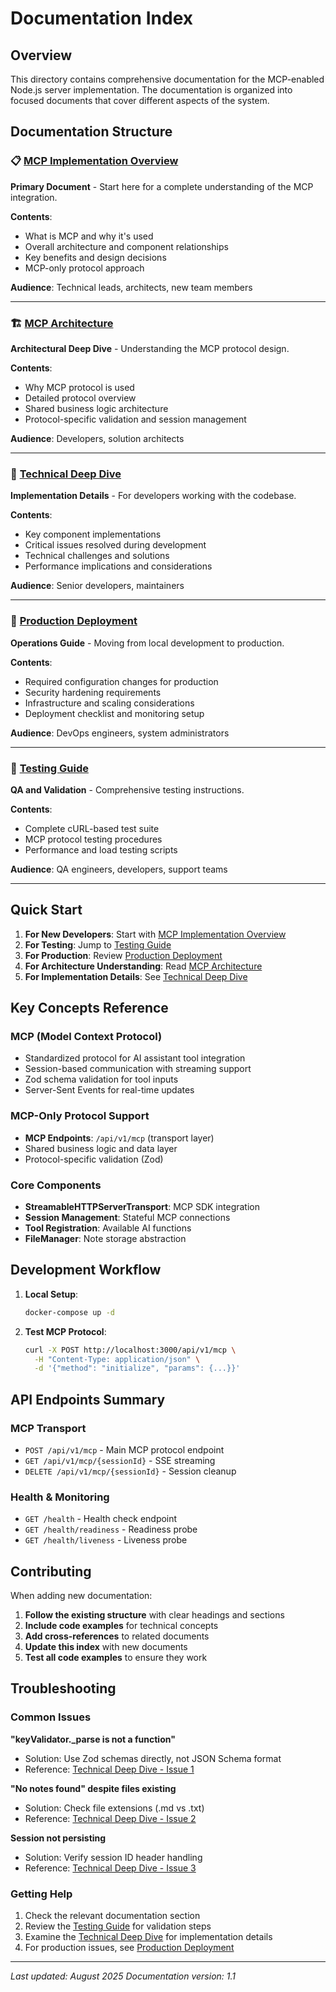 # Documentation Index

## Overview

This directory contains comprehensive documentation for the MCP-enabled Node.js server implementation. The documentation is organized into focused documents that cover different aspects of the system.

## Documentation Structure

### 📋 [MCP Implementation Overview](./mcp-implementation-overview.md)
**Primary Document** - Start here for a complete understanding of the MCP integration.

**Contents**:
- What is MCP and why it's used
- Overall architecture and component relationships  
- Key benefits and design decisions
- MCP-only protocol approach

**Audience**: Technical leads, architects, new team members

---

### 🏗️ [MCP Architecture](./mcp-architecture.md)
**Architectural Deep Dive** - Understanding the MCP protocol design.

**Contents**:
- Why MCP protocol is used
- Detailed protocol overview
- Shared business logic architecture
- Protocol-specific validation and session management

**Audience**: Developers, solution architects

---

### 🔧 [Technical Deep Dive](./technical-deep-dive.md)
**Implementation Details** - For developers working with the codebase.

**Contents**:
- Key component implementations
- Critical issues resolved during development
- Technical challenges and solutions
- Performance implications and considerations

**Audience**: Senior developers, maintainers

---

### 🚀 [Production Deployment](./production-deployment.md)
**Operations Guide** - Moving from local development to production.

**Contents**:
- Required configuration changes for production
- Security hardening requirements
- Infrastructure and scaling considerations
- Deployment checklist and monitoring setup

**Audience**: DevOps engineers, system administrators

---

### 🧪 [Testing Guide](./testing-guide.md)
**QA and Validation** - Comprehensive testing instructions.

**Contents**:
- Complete cURL-based test suite
- MCP protocol testing procedures
- Performance and load testing scripts

**Audience**: QA engineers, developers, support teams

---

## Quick Start

1. **For New Developers**: Start with [MCP Implementation Overview](./mcp-implementation-overview.md)
2. **For Testing**: Jump to [Testing Guide](./testing-guide.md)
3. **For Production**: Review [Production Deployment](./production-deployment.md)
4. **For Architecture Understanding**: Read [MCP Architecture](./mcp-architecture.md)
5. **For Implementation Details**: See [Technical Deep Dive](./technical-deep-dive.md)

## Key Concepts Reference

### MCP (Model Context Protocol)
- Standardized protocol for AI assistant tool integration
- Session-based communication with streaming support
- Zod schema validation for tool inputs
- Server-Sent Events for real-time updates

### MCP-Only Protocol Support
- **MCP Endpoints**: `/api/v1/mcp` (transport layer)
- Shared business logic and data layer
- Protocol-specific validation (Zod)

### Core Components
- **StreamableHTTPServerTransport**: MCP SDK integration
- **Session Management**: Stateful MCP connections
- **Tool Registration**: Available AI functions
- **FileManager**: Note storage abstraction

## Development Workflow

1. **Local Setup**:
   ```bash
   docker-compose up -d
   ```

2. **Test MCP Protocol**:
   ```bash
   curl -X POST http://localhost:3000/api/v1/mcp \
     -H "Content-Type: application/json" \
     -d '{"method": "initialize", "params": {...}}'
   ```

## API Endpoints Summary

### MCP Transport
- `POST /api/v1/mcp` - Main MCP protocol endpoint
- `GET /api/v1/mcp/{sessionId}` - SSE streaming
- `DELETE /api/v1/mcp/{sessionId}` - Session cleanup

### Health & Monitoring
- `GET /health` - Health check endpoint
- `GET /health/readiness` - Readiness probe
- `GET /health/liveness` - Liveness probe

## Contributing

When adding new documentation:

1. **Follow the existing structure** with clear headings and sections
2. **Include code examples** for technical concepts
3. **Add cross-references** to related documents
4. **Update this index** with new documents
5. **Test all code examples** to ensure they work

## Troubleshooting

### Common Issues

**"keyValidator._parse is not a function"**
- Solution: Use Zod schemas directly, not JSON Schema format
- Reference: [Technical Deep Dive - Issue 1](./technical-deep-dive.md#issue-1-tool-validation-failure)

**"No notes found" despite files existing**
- Solution: Check file extensions (.md vs .txt)
- Reference: [Technical Deep Dive - Issue 2](./technical-deep-dive.md#issue-2-file-discovery-failure)

**Session not persisting**
- Solution: Verify session ID header handling
- Reference: [Technical Deep Dive - Issue 3](./technical-deep-dive.md#issue-3-session-state-management)

### Getting Help

1. Check the relevant documentation section
2. Review the [Testing Guide](./testing-guide.md) for validation steps
3. Examine the [Technical Deep Dive](./technical-deep-dive.md) for implementation details
4. For production issues, see [Production Deployment](./production-deployment.md)

---

*Last updated: August 2025*
*Documentation version: 1.1*
